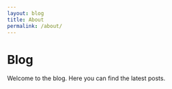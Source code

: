 ```yaml
---
layout: blog
title: About
permalink: /about/
---
```


# Blog

Welcome to the blog. Here you can find the latest posts.
